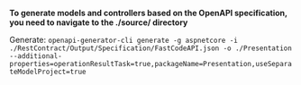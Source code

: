 **To generate models and controllers based on the OpenAPI specification, you need to navigate to the ./source/ directory**

Generate:
``
openapi-generator-cli generate -g aspnetcore -i ./RestContract/Output/Specification/FastCodeAPI.json -o ./Presentation  --additional-properties=operationResultTask=true,packageName=Presentation,useSeparateModelProject=true
``